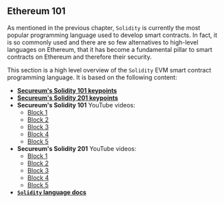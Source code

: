 ## Ethereum 101

As mentioned in the previous chapter, `Solidity` is currently the most popular programming language used to develop smart contracts. In fact, it is so commonly used and there are so few alternatives to high-level languages on Ethereum, that it has become a fundamental pillar to smart contracts on Ethereum and therefore their security.

This section is a high level overview of the `Solidity` EVM smart contract programming language. It is based on the following content:

- [**Secureum's Solidity 101 keypoints**](https://secureum.substack.com/p/solidity-101)
- [**Secureum's Solidity 201 keypoints**](https://secureum.substack.com/p/solidity-201)
- **Secureum's Solidity 101** YouTube videos:
    - [Block 1](https://www.youtube.com/watch?v=5eLqFac5Tkg)
    - [Block 2](https://www.youtube.com/watch?v=TCl1IcGl_3I)
    - [Block 3](https://www.youtube.com/watch?v=6VIJpze1jbU)
    - [Block 4](https://www.youtube.com/watch?v=WgU7KKKomMk)
    - [Block 5](https://www.youtube.com/watch?v=_oN7XuyhoZA)
- **Secureum's Solidity 201** YouTube videos:
    - [Block 1](https://www.youtube.com/watch?v=3bFgsmsQXrE)
    - [Block 2](https://www.youtube.com/watch?v=TqMIbouwePE)
    - [Block 3](https://www.youtube.com/watch?v=C0zBhTgppLQ)
    - [Block 4](https://www.youtube.com/watch?v=L_9Fk6HRwpU)
    - [Block 5](https://www.youtube.com/watch?v=0kx8M4u5980)
- [**`Solidity` language docs**](https://docs.soliditylang.org/en/latest/)